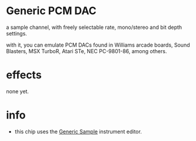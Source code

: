 # Generic PCM DAC

a sample channel, with freely selectable rate, mono/stereo and bit depth settings.

with it, you can emulate PCM DACs found in Williams arcade boards, Sound Blasters, MSX TurboR, Atari STe, NEC PC-9801-86, among others.

# effects

none yet.

# info

- this chip uses the [Generic Sample](../4-instrument/amiga.md) instrument editor.